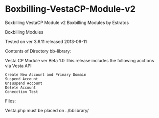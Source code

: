 # Boxbilling-VestaCP-Module-v2
Boxbilling VestaCP Module v2
Boxbilling Modules by Estratos

Boxbilling Modules

Tested on ver 3.6.11 released 2013-06-11

Contents of Directory bb-library:

Vesta CP Module ver Beta 1.0 This release includes the following acctions via Vesta API

    Create New Account and Primary Domain
    Suspend Account
    Unsuspend Account
    Delete Account
    Conecction Test

Files:

Vesta.php must be placed on ../bblibrary/
